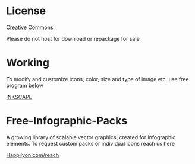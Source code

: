 # License

[Creative Commons](https://creativecommons.org/licenses/by/3.0)

Please do not host for download or repackage for sale

# Working

To modify and customize icons, color, size and type of image etc. use free program below

[INKSCAPE](https://inkscape.org)


# Free-Infographic-Packs

A growing library of scalable vector graphics, created for infographic elements. To request custom packs or individual icons reach us here 

[Happilyon.com/reach](http://www.happilyon.com/reach/)

